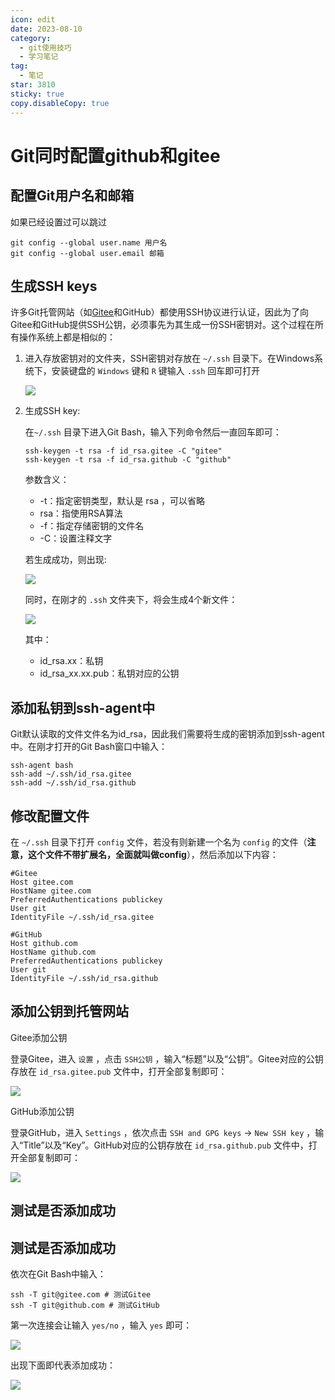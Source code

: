 ```yaml
---
icon: edit
date: 2023-08-10
category:
  - git使用技巧
  - 学习笔记
tag:
  - 笔记
star: 3810
sticky: true
copy.disableCopy: true
---
```


# Git同时配置github和gitee

## 配置Git用户名和邮箱

如果已经设置过可以跳过

```shell
git config --global user.name 用户名
git config --global user.email 邮箱
```

## 生成SSH keys

许多Git托管网站（如[Gitee](https://so.csdn.net/so/search?q=Gitee&spm=1001.2101.3001.7020)和GitHub）都使用SSH协议进行认证，因此为了向Gitee和GitHub提供SSH公钥，必须事先为其生成一份SSH密钥对。这个过程在所有操作系统上都是相似的：

1. 进入存放密钥对的文件夹，SSH密钥对存放在 `~/.ssh` 目录下。在Windows系统下，安装键盘的 `Windows` 键和 `R` 键输入 `.ssh` 回车即可打开

   ![](https://img-blog.csdnimg.cn/87eb23506a604c34bdeac63afb2d5994.jpeg)

2. 生成SSH key:

   在`~/.ssh` 目录下进入Git Bash，输入下列命令然后一直回车即可：

   ```shell
   ssh-keygen -t rsa -f id_rsa.gitee -C "gitee"
   ssh-keygen -t rsa -f id_rsa.github -C "github"
   ```

   参数含义：

   - -t：指定密钥类型，默认是 rsa ，可以省略
   - rsa：指使用RSA算法
   - -f：指定存储密钥的文件名
   - -C：设置注释文字

   若生成成功，则出现:

   ![](https://img-blog.csdnimg.cn/5837f02632d24c3b83e5808863094dd2.jpeg)

   同时，在刚才的 `.ssh` 文件夹下，将会生成4个新文件：

   ![](https://img-blog.csdnimg.cn/0c81c1dc36734ad2aee44eaef4df8647.jpeg)

   其中：

   - id_rsa.xx：私钥
   - id_rsa_xx.xx.pub：私钥对应的公钥

## 添加私钥到ssh-agent中

Git默认读取的文件文件名为id_rsa，因此我们需要将生成的密钥添加到ssh-agent中。在刚才打开的Git Bash窗口中输入：

```shell
ssh-agent bash
ssh-add ~/.ssh/id_rsa.gitee
ssh-add ~/.ssh/id_rsa.github
```

## 修改配置文件

在 `~/.ssh` 目录下打开 `config` 文件，若没有则新建一个名为 `config` 的文件（**注意，这个文件不带扩展名，全面就叫做config**），然后添加以下内容：

```shell
#Gitee
Host gitee.com
HostName gitee.com
PreferredAuthentications publickey
User git
IdentityFile ~/.ssh/id_rsa.gitee

#GitHub
Host github.com
HostName github.com
PreferredAuthentications publickey
User git
IdentityFile ~/.ssh/id_rsa.github
```

## 添加公钥到托管网站

Gitee添加公钥

登录Gitee，进入 `设置` ，点击 `SSH公钥` ，输入“标题”以及“公钥”。Gitee对应的公钥存放在 `id_rsa.gitee.pub` 文件中，打开全部复制即可：

![](https://img-blog.csdnimg.cn/4621a15022214460aec4750e5dadfd44.jpeg)

GitHub添加公钥

登录GitHub，进入 `Settings` ，依次点击 `SSH and GPG keys` -> `New SSH key` ，输入“Title”以及“Key”。GitHub对应的公钥存放在 `id_rsa.github.pub` 文件中，打开全部复制即可：

![](https://img-blog.csdnimg.cn/77b983c5aa154075b3b8c41da9446ea6.jpeg)

## 测试是否添加成功

## 测试是否添加成功

依次在Git Bash中输入：

```shell
ssh -T git@gitee.com # 测试Gitee
ssh -T git@github.com # 测试GitHub
```

第一次连接会让输入 `yes/no` ，输入 `yes` 即可：

![](https://img-blog.csdnimg.cn/e4798e672e084452932dfafc3204e9e4.jpeg)

出现下面即代表添加成功：

![](https://img-blog.csdnimg.cn/1c6324caf29640e5ac786d506e504388.jpeg)

